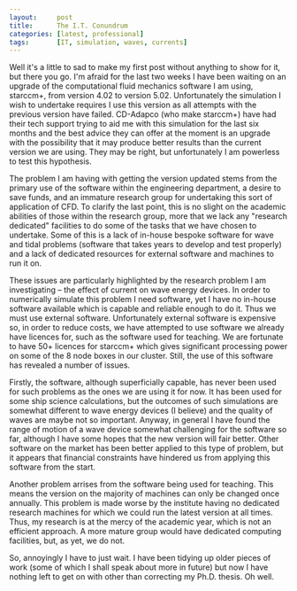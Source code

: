 ```yaml
---
layout:     post
title:      The I.T. Conundrum
categories: [latest, professional]
tags:       [IT, simulation, waves, currents]
---
```


Well it's a little to sad to make my first post without anything to show for it, but there you go. I'm afraid for the last two weeks I have been waiting on an upgrade of the computational fluid mechanics software I am using, starccm+, from version 4.02 to version 5.02. Unfortunately the simulation I wish to undertake requires I use this version as all attempts with the previous version have failed. CD-Adapco (who make starccm+) have had their tech support trying to aid me with this simulation for the last six months and the best advice they can offer at the moment is an upgrade with the possibility that it may produce better results than the current version we are using. They may be right, but unfortunately I am powerless to test this hypothesis.

The problem I am having  with getting the version updated stems from the primary use of the software within the engineering department, a desire to save funds, and an immature research group for undertaking this sort of application of CFD. To clarify the last point, this is no slight on the academic abilities of those within the research group, more that we lack any "research dedicated" facilities to do some of the tasks that we have chosen to undertake. Some of this is a lack of in-house bespoke software for wave and tidal problems (software that takes years to develop and test properly) and a lack of dedicated resources for external software and machines to run it on.

These issues are particularly highlighted by the research problem I am investigating – the effect of current on wave energy devices. In order to numerically simulate this problem I need software, yet I have no in-house software available which is capable and reliable enough to do it. Thus we must use external software. Unfortunately external software is expensive so, in order to reduce costs, we have attempted to use software we already have licences for, such as the software used for teaching. We are fortunate to have 50+ licences for starccm+ which gives significant processing power on some of the 8 node boxes in our cluster. Still, the use of this software has revealed a number of issues.

Firstly, the software, although superficially capable, has never been used for such problems as the ones we are using it for now. It has been used for some ship science calculations, but the outcomes of such simulations are somewhat different to wave energy devices (I believe) and the quality of waves are maybe not so important. Anyway, in general I have found the range of motion of a wave device somewhat challenging for the software so far, although I have some hopes that the new version will fair better. Other software on the market has been better applied to this type of problem, but it appears that financial constraints have hindered us from applying this software from the start.

Another problem arrises from the software being used for teaching. This means the version on the majority of machines can only be changed once annually. This problem is made worse by the institute having no dedicated research machines for which we could run the latest version at all times. Thus, my research is at the mercy of the academic year, which is not an efficient approach. A more mature group would have dedicated computing facilities, but, as yet, we do not.

So, annoyingly I have to just wait. I have been tidying up older pieces of work (some of which I shall speak about more in future) but now I have nothing left to get on with other than correcting my Ph.D. thesis. Oh well.

